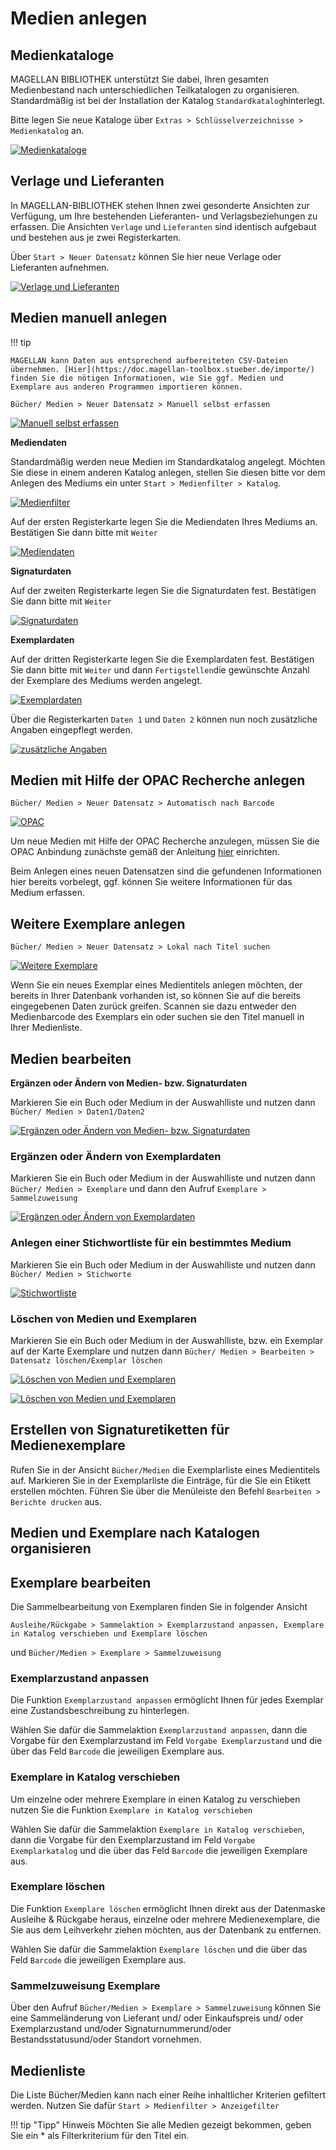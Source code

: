 [4]:/assets/images/bib4.png "Medienkataloge"
[5]:/assets/images/bib5.png "Verlage und Lieferanten"
[6]:/assets/images/bib6.png "Manuell selbst erfassen"
[7]:/assets/images/bib7.png "Mediendaten"
[8]:/assets/images/bib8.png "Signaturdaten"
[9]:/assets/images/bib9.png "Exemplardaten"
[10]:/assets/images/bib10.png "Medienfilter"
[11]:/assets/images/bib11.png "zusätzliche Angaben"
[12]:/assets/images/bib12.png "OPAC"
[13]:/assets/images/bib13.png "Weitere Exemplare"
[14]:/assets/images/bib14.png "Ergänzen oder Ändern von Medien- bzw. Signaturdaten"
[15]:/assets/images/bib15.png "Ergänzen oder Ändern von Exemplardaten"
[16]:/assets/images/bib16.png "Stichwortliste"
[17]:/assets/images/bib17.png "Löschen von Medien und Exemplaren"
[18]:/assets/images/bib18.png "Löschen von Medien und Exemplaren"

# Medien anlegen

## Medienkataloge 

MAGELLAN BIBLIOTHEK unterstützt Sie dabei, Ihren gesamten Medienbestand nach unterschiedlichen Teilkatalogen zu organisieren. Standardmäßig ist bei der Installation der Katalog `Standardkatalog`hinterlegt.

Bitte legen Sie neue Kataloge über `Extras > Schlüsselverzeichnisse > Medienkatalog` an.

[![Medienkataloge][4]][4]

## Verlage und Lieferanten

In MAGELLAN-BIBLIOTHEK stehen Ihnen zwei gesonderte Ansichten zur Verfügung, um Ihre bestehenden Lieferanten- und Verlagsbeziehungen zu erfassen. Die Ansichten `Verlage` und `Lieferanten` sind identisch aufgebaut und bestehen aus je zwei Registerkarten.

Über `Start > Neuer Datensatz` können Sie hier neue Verlage oder Lieferanten aufnehmen.

[![Verlage und Lieferanten][4]][4]

## Medien manuell anlegen

!!! tip

    MAGELLAN kann Daten aus entsprechend aufbereiteten CSV-Dateien übernehmen. [Hier](https://doc.magellan-toolbox.stueber.de/importe/) finden Sie die nötigen Informationen, wie Sie ggf. Medien und Exemplare aus anderen Programmen importieren können. 

`Bücher/ Medien > Neuer Datensatz > Manuell selbst erfassen`

[![Manuell selbst erfassen][6]][6]

**Mediendaten**

Standardmäßig werden neue Medien im Standardkatalog angelegt. Möchten Sie diese in einem anderen Katalog anlegen, stellen Sie diesen bitte vor dem Anlegen des Mediums ein unter `Start > Medienfilter > Katalog`.

[![Medienfilter][10]][10]

Auf der ersten Registerkarte legen Sie die Mediendaten Ihres Mediums an. Bestätigen Sie dann bitte mit `Weiter`

[![Mediendaten][7]][7]

**Signaturdaten**

Auf der zweiten Registerkarte legen Sie die Signaturdaten fest. Bestätigen Sie dann bitte mit `Weiter`

[![Signaturdaten][8]][8]

**Exemplardaten**

Auf der dritten Registerkarte legen Sie die Exemplardaten fest. Bestätigen Sie dann bitte mit `Weiter` und dann `Fertigstellen`die gewünschte Anzahl der Exemplare des Mediums werden angelegt.

[![Exemplardaten][9]][9]

Über die Registerkarten `Daten 1` und `Daten 2` können nun noch zusätzliche Angaben eingepflegt werden.

[![zusätzliche Angaben][11]][11]

## Medien mit Hilfe der OPAC Recherche anlegen

`Bücher/ Medien > Neuer Datensatz > Automatisch nach Barcode`

[![OPAC][12]][12]

Um neue Medien mit Hilfe der OPAC Recherche anzulegen, müssen Sie die OPAC Anbindung zunächste gemäß der Anleitung [hier](https://doc.magellan.stueber.de/bibliothek/tutorial/opac/) einrichten.

Beim Anlegen eines neuen Datensatzen sind die gefundenen Informationen  hier bereits vorbelegt, ggf. können Sie weitere Informationen für das Medium erfassen.

## Weitere Exemplare anlegen

`Bücher/ Medien > Neuer Datensatz > Lokal nach Titel suchen`

[![Weitere Exemplare][13]][13]

Wenn Sie ein neues Exemplar eines Medientitels anlegen möchten, der bereits in Ihrer Datenbank vorhanden ist, so können Sie auf die bereits eingegebenen Daten zurück greifen. Scannen sie dazu entweder den Medienbarcode des Exemplars ein oder suchen sie den Titel manuell in Ihrer Medienliste.

## Medien bearbeiten

**Ergänzen oder Ändern von Medien- bzw. Signaturdaten**

Markieren Sie ein Buch oder Medium in der Auswahlliste und nutzen dann `Bücher/ Medien > Daten1/Daten2`

[![Ergänzen oder Ändern von Medien- bzw. Signaturdaten][14]][14]

### Ergänzen oder Ändern von Exemplardaten

Markieren Sie ein Buch oder Medium in der Auswahlliste und nutzen dann `Bücher/ Medien > Exemplare` und dann den Aufruf `Exemplare > Sammelzuweisung`

[![Ergänzen oder Ändern von Exemplardaten][15]][15]

### Anlegen einer Stichwortliste für ein bestimmtes Medium

Markieren Sie ein Buch oder Medium in der Auswahlliste und nutzen dann `Bücher/ Medien > Stichworte`

[![Stichwortliste][16]][16]

### Löschen von Medien und Exemplaren

Markieren Sie ein Buch oder Medium in der Auswahlliste, bzw. ein Exemplar auf der Karte Exemplare und nutzen dann `Bücher/ Medien > Bearbeiten > Datensatz löschen/Exemplar löschen`

[![Löschen von Medien und Exemplaren][17]][17]

[![Löschen von Medien und Exemplaren][18]][18]

## Erstellen von Signaturetiketten für Medienexemplare

Rufen Sie in der Ansicht `Bücher/Medien` die Exemplarliste eines Medientitels auf.
Markieren Sie in der Exemplarliste die Einträge, für die Sie ein Etikett erstellen möchten.
Führen Sie über die Menüleiste den Befehl `Bearbeiten > Berichte drucken` aus.


## Medien und Exemplare nach Katalogen organisieren


## Exemplare bearbeiten

Die Sammelbearbeitung von Exemplaren finden Sie in folgender Ansicht

`Ausleihe/Rückgabe > Sammelaktion > Exemplarzustand anpassen, Exemplare in Katalog verschieben und Exemplare löschen`

und `Bücher/Medien > Exemplare > Sammelzuweisung`

### Exemplarzustand anpassen
   
Die Funktion `Exemplarzustand anpassen` ermöglicht Ihnen für jedes Exemplar eine Zustandsbeschreibung zu hinterlegen. 

Wählen Sie dafür die Sammelaktion `Exemplarzustand anpassen`, dann die Vorgabe für den Exemplarzustand im Feld `Vorgabe Exemplarzustand` und die über das Feld `Barcode` die jeweiligen Exemplare aus.

### Exemplare in Katalog verschieben

Um einzelne oder mehrere Exemplare in einen Katalog zu verschieben nutzen Sie die Funktion `Exemplare in Katalog verschieben`

Wählen Sie dafür die Sammelaktion `Exemplare in Katalog verschieben`, dann die Vorgabe für den Exemplarzustand im Feld `Vorgabe Exemplarkatalog` und die über das Feld `Barcode` die jeweiligen Exemplare aus.

### Exemplare löschen

Die Funktion `Exemplare löschen` ermöglicht Ihnen direkt aus der Datenmaske Ausleihe & Rückgabe heraus, einzelne oder mehrere Medienexemplare, die Sie aus dem Leihverkehr ziehen möchten, aus der Datenbank zu entfernen.

Wählen Sie dafür die Sammelaktion `Exemplare löschen` und die über das Feld `Barcode` die jeweiligen Exemplare aus.

### Sammelzuweisung Exemplare

Über den Aufruf `Bücher/Medien > Exemplare > Sammelzuweisung` können Sie eine Sammeländerung von 
Lieferant und/ oder Einkaufspreis und/ oder Exemplarzustand und/oder Signaturnummerund/oder
Bestandsstatusund/oder Standort vornehmen.

## Medienliste

Die Liste Bücher/Medien kann nach einer Reihe inhaltlicher Kriterien gefiltert werden. Nutzen Sie dafür `Start > Medienfilter > Anzeigefilter`

!!! tip "Tipp" Hinweis
    Möchten Sie alle Medien gezeigt bekommen, geben Sie ein * als Filterkriterium für den Titel ein.
